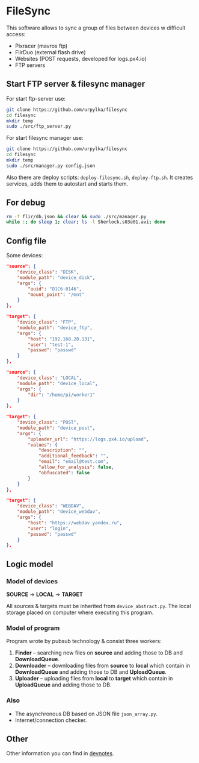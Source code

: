 # FileSync

This software allows to sync a group of files between devices w difficult access:

* Pixracer (mavros ftp)
* FlirDuo (external flash drive)
* Websites (POST requests, developed for logs.px4.io)
* FTP servers

## Start FTP server & filesync manager

For start ftp-server use:

```bash
git clone https://github.com/urpylka/filesync
cd filesync
mkdir temp
sudo ./src/ftp_server.py
```

For start filesync manager use:

```bash
git clone https://github.com/urpylka/filesync
cd filesync
mkdir temp
sudo ./src/manager.py config.json
```

Also there are deploy scripts: `deploy-filesync.sh`, `deploy-ftp.sh`. It creates services, adds them to autostart and starts them.

## For debug

```bash
rm -f flir/db.json && clear && sudo ./src/manager.py
while :; do sleep 1; clear; ls -l Sherlock.s03e01.avi; done
```

## Config file

Some devices:

```json
"source": {
    "device_class": "DISK",
    "module_path": "device_disk",
    "args": {
        "uuid": "D1C6-0146",
        "mount_point": "/mnt"
    }
},
```

```json
"target": {
    "device_class": "FTP",
    "module_path": "device_ftp",
    "args": {
        "host": "192.168.20.131",
        "user": "test-1",
        "passwd": "passwd"
    }
},
```

```json
"source": {
    "device_class": "LOCAL",
    "module_path": "device_local",
    "args": {
        "dir": "/home/pi/worker1"
    }
},
```

```json
"target": {
    "device_class": "POST",
    "module_path": "device_post",
    "args": {
        "uploader_url": "https://logs.px4.io/upload",
        "values": {
            "description": "",
            "additional_feedback": "",
            "email": "email@test.com",
            "allow_for_analysis": false,
            "obfuscated": false
        }
    }
},
```

```json
"target": {
    "device_class": "WEBDAV",
    "module_path": "device_webdav",
    "args": {
        "host": "https://webdav.yandex.ru",
        "user": "login",
        "passwd": "passwd"
    }
},
```

## Logic model

### Model of devices

**SOURCE** -> **LOCAL** -> **TARGET**

All sources & targets must be inherited from `device_abstract.py`.
The local storage placed on computer where executing this program.

### Model of program

Program wrote by pubsub technology & consist three workers:

1. **Finder** – searching new files on **source** and adding those to DB and **DownloadQueue**.
2. **Downloader** – downloading files from **source** to **local** which contain in **DownloadQueue** and adding those to DB and **UploadQueue**.
3. **Uploader** – uploading files from **local** to **target** which contain in **UploadQueue** and adding those to DB.

### Also

* The asynchronous DB based on JSON file `json_array.py`.
* Internet/connection checker.

## Other

Other information you can find in [devnotes](./devnotes.md).
